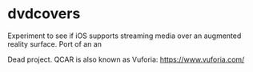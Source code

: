 # dvdcovers
Experiment to see if iOS supports streaming media over an augmented reality surface. Port of an an

Dead project. QCAR is also known as Vuforia: https://www.vuforia.com/
